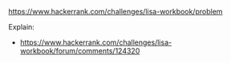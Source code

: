 https://www.hackerrank.com/challenges/lisa-workbook/problem

Explain:
- https://www.hackerrank.com/challenges/lisa-workbook/forum/comments/124320
